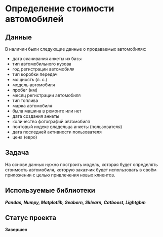 # Определение стоимости автомобилей

## Данные

В наличии были следующие данные о продаваемых автомобилях:

 * дата скачивания анкеты из базы
 * тип автомобильного кузова
 * год регистрации автомобиля
 * тип коробки передач
 * мощность (л. с.)
 * модель автомобиля
 * пробег (км)
 * месяц регистрации автомобиля
 * тип топлива
 * марка автомобиля
 * была машина в ремонте или нет
 * дата создания анкеты
 * количество фотографий автомобиля
 * почтовый индекс владельца анкеты (пользователя)
 * дата последней активности пользователя
 * цена (евро)

## Задача

На основе данных нужно построить модель, которая будет определять стоимость автомобиля, которую заказчик будет использовать в своём приложении с целью привлечения новых клиентов.

## Используемые библиотеки

***Pandas, Numpy, Matplotlib, Seaborn, Sklearn, Catboost, Lightgbm***

## Статус проекта

**Завершен**
